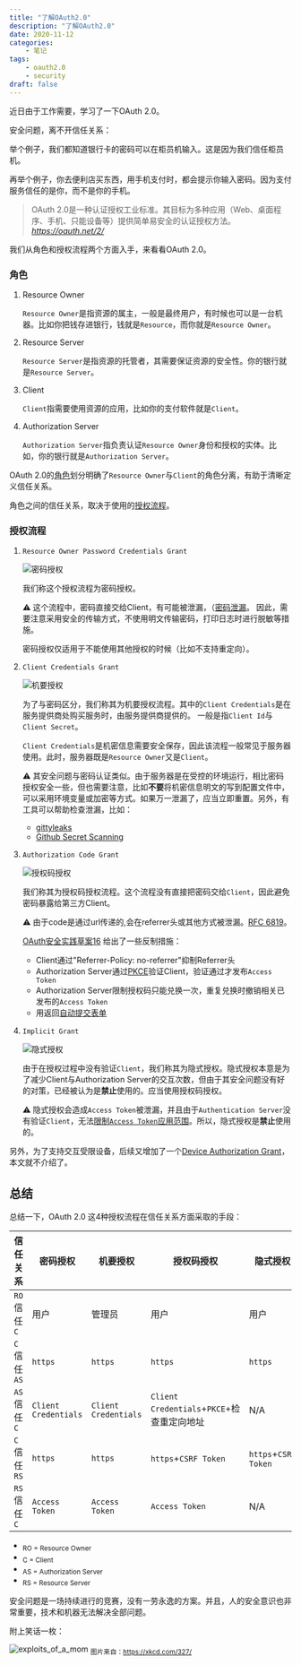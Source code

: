```yaml
---
title: "了解OAuth2.0"
description: "了解OAuth2.0"
date: 2020-11-12
categories:
    - 笔记
tags:
    - oauth2.0
    - security
draft: false
---
```


近日由于工作需要，学习了一下OAuth 2.0。

安全问题，离不开信任关系：

举个例子，我们都知道银行卡的密码可以在柜员机输入。这是因为我们信任柜员机。

再举个例子，你去便利店买东西，用手机支付时，都会提示你输入密码。因为支付服务信任的是你，而不是你的手机。

> OAuth 2.0是一种认证授权工业标准。其目标为多种应用（Web、桌面程序、手机、只能设备等）提供简单易安全的认证授权方法。
> <cite> https://oauth.net/2/ </cite>

我们从角色和授权流程两个方面入手，来看看OAuth 2.0。

### 角色

1. Resource Owner

    `Resource Owner`是指资源的属主，一般是最终用户，有时候也可以是一台机器。比如你把钱存进银行，钱就是`Resource`，而你就是`Resource Owner`。

2. Resource Server

    `Resource Server`是指资源的托管者，其需要保证资源的安全性。你的银行就是`Resource Server`。

3. Client

    `Client`指需要使用资源的应用，比如你的支付软件就是`Client`。
    
4. Authorization Server

    `Authorization Server`指负责认证`Resource Owner`身份和授权的实体。比如，你的银行就是`Authorization Server`。

OAuth 2.0的[角色](https://tools.ietf.org/html/rfc6749#section-1.1)划分明确了`Resource Owner`与`Client`的角色分离，有助于清晰定义信任关系。

角色之间的信任关系，取决于使用的[授权流程](https://tools.ietf.org/html/rfc6749#section-4)。

### 授权流程

1. `Resource Owner Password Credentials Grant`

    ![密码授权](./password-grant.jpg)

    我们称这个授权流程为密码授权。

    ⚠️ 这个流程中，密码直接交给Client，有可能被泄漏，（[密码泄漏](https://tools.ietf.org/html/rfc6819#section-4.4.3)。
    因此，需要注意采用安全的传输方式，不使用明文传输密码，打印日志时进行脱敏等措施。
    
    密码授权仅适用于不能使用其他授权的时候（比如不支持重定向）。

2. `Client Credentials Grant`

    ![机要授权](./client-credentials-grant.jpg)

    为了与密码区分，我们称其为机要授权流程。其中的`Client Credentials`是在服务提供商处购买服务时，由服务提供商提供的。
    一般是指`Client Id`与`Client Secret`。
    
    `Client Credentials`是机密信息需要安全保存，因此该流程一般常见于服务器使用。此时，服务器既是`Resource Owner`又是`Client`。

    ⚠️ 其安全问题与密码认证类似。由于服务器是在受控的环境运行，相比密码授权安全一些，但也需要注意，比如**不要**将机密信息明文的写到配置文件中，可以采用环境变量或加密等方式。如果万一泄漏了，应当立即重置。另外，有工具可以帮助检查泄漏，比如：

    - [gittyleaks](https://github.com/kootenpv/gittyleaks)
    - [Github Secret Scanning](https://help.github.com/en/github/administering-a-repository/about-secret-scanning)

3. `Authorization Code Grant`

    ![授权码授权](./authorization-code-grant.jpg)

    我们称其为授权码授权流程。这个流程没有直接把密码交给`Client`，因此避免密码暴露给第三方Client。
    
    ⚠️ 由于code是通过url传递的,会在referrer头或其他方式被泄漏。[RFC 6819](https://tools.ietf.org/html/rfc6819#section-4.4.1)。

    [OAuth安全实践草案16](https://tools.ietf.org/html/draft-ietf-oauth-security-topics-16#section-4.2.4) 给出了一些反制措施：
    - Client通过"Referrer-Policy: no-referrer"抑制Referrer头
    - Authorization Server通过[PKCE](https://tools.ietf.org/html/rfc7636)验证Client，验证通过才发布`Access Token`
    - Authorization Server限制授权码只能兑换一次，重复兑换时撤销相关已发布的`Access Token`
    - 用返回[自动提交表单](https://openid.net/specs/oauth-v2-form-post-response-mode-1_0.html)

4. `Implicit Grant`

    ![隐式授权](./implicit-grant.jpg)

    由于在授权过程中没有验证`Client`，我们称其为隐式授权。隐式授权本意是为了减少Client与Authorization Server的交互次数，但由于其安全问题没有好的对策，已经被认为是**禁止**使用的。应当使用授权码授权。

    ⚠️ 隐式授权会造成`Access Token`被泄漏，并且由于`Authentication Server`没有验证`Client`，无法[限制`Access Token`应用范围](https://tools.ietf.org/html/draft-ietf-oauth-security-topics-16#section-4.9.1.1.2)。所以，隐式授权是**禁止**使用的。

    
另外，为了支持交互受限设备，后续又增加了一个[Device Authorization Grant](https://tools.ietf.org/html/rfc8628)，本文就不介绍了。

## 总结

总结一下，OAuth 2.0 这4种授权流程在信任关系方面采取的手段：

|信任关系|密码授权|机要授权|授权码授权|隐式授权|
|------|---|---|---|---|
|`RO`信任`C`|  用户    | 管理员   | 用户    |   用户   |
|`C`信任`AS`| `https` | `https` | `https` | `https` |
|`AS`信任`C`| `Client Credentials`|`Client Credentials`|`Client Credentials`+`PKCE`+检查重定向地址| N/A |
|`C`信任`RS`| `https` | `https` | `https`+`CSRF Token` | `https`+`CSRF Token` |
|`RS`信任`C`| `Access Token`|`Access Token`|`Access Token`| N/A |

- <sub>RO = Resource Owner</sub>
- <sub>C = Client</sub>
- <sub>AS = Authorization Server</sub>
- <sub>RS = Resource Server</sub>

安全问题是一场持续进行的竞赛，没有一劳永逸的方案。并且，人的安全意识也非常重要，技术和机器无法解决全部问题。

附上笑话一枚：

![exploits_of_a_mom](https://imgs.xkcd.com/comics/exploits_of_a_mom.png)
<sub>图片来自：https://xkcd.com/327/</sub>